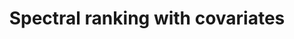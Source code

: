 ---
layout: default
title: "Spectral ranking with covariates"
authors: <ins>Siu Lun Chau</ins>, Mihai Cucuringu, Dino Sejdinovic
venue: European Conference on Machine Learning and Principles and Practice of Knowledge Discovery in Databases (ECML-PKDD)
year: 2022
pdf: https://arxiv.org/pdf/2005.04035.pdf
code: https://github.com/Chau999/SpectralRankingWithCovariates
doi:
preprint: "false"
---